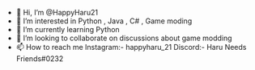 - 👋 Hi, I’m @HappyHaru21
- 👀 I’m interested in Python , Java , C# , Game moding
- 🌱 I’m currently learning Python
- 💞️ I’m looking to collaborate on discussions about game modding
- 📫 How to reach me Instagram:- happyharu_21
                      Discord:- Haru Needs Friends#0232

<!---
HappyHaru21/HappyHaru21 is a ✨ special ✨ repository because its `README.md` (this file) appears on your GitHub profile.
You can click the Preview link to take a look at your changes.
--->
